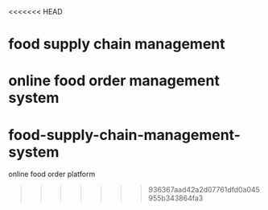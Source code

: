 <<<<<<< HEAD
# food supply chain management
 online food order management system
=======
# food-supply-chain-management-system
online food order platform
>>>>>>> 936367aad42a2d07761dfd0a045955b343864fa3
